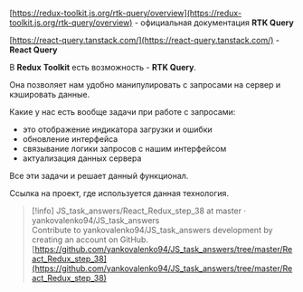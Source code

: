 [https://redux-toolkit.js.org/rtk-query/overview](https://redux-toolkit.js.org/rtk-query/overview) - официальная документация **RTK Query**

[https://react-query.tanstack.com/](https://react-query.tanstack.com/) - **React Query**

  

В **Redux** **Toolkit** есть возможность - **RTK Query**.

Она позволяет нам удобно манипулировать с запросами на сервер и кэшировать данные.

  

Какие у нас есть вообще задачи при работе с запросами:

- это отображение индикатора загрузки и ошибки
- обновление интерфейса
- связывание логики запросов с нашим интерфейсом
- актуализация данных сервера

Все эти задачи и решает данный функционал.

  

Ссылка на проект, где используется данная технология.

> [!info] JS_task_answers/React_Redux_step_38 at master · yankovalenko94/JS_task_answers  
> Contribute to yankovalenko94/JS_task_answers development by creating an account on GitHub.  
> [https://github.com/yankovalenko94/JS_task_answers/tree/master/React_Redux_step_38](https://github.com/yankovalenko94/JS_task_answers/tree/master/React_Redux_step_38)